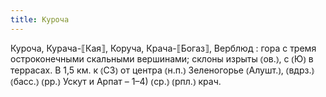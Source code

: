 ```yaml
---
title: Куроча
---
```


Куроча, Курача-⟦Кая⟧, Коруча, Крача-⟦Богаз⟧, Верблюд
: гора с тремя остроконечными скальными вершинами; склоны изрыты ⦅ов.⦆, с ⦅Ю⦆ в террасах. В 1,5 км. к ⦅СЗ⦆ от центра ⦅н.п.⦆ Зеленогорье ⦅Алушт.⦆, ⦅вдрз.⦆ ⦅басс.⦆ ⦅рр.⦆ Ускут и Арпат – 1–4) ⦅ср.⦆ ⦅рпл.⦆ крач.
